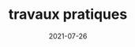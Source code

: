 ---
title: travaux pratiques
tag: Formation
categories: Evènements
coverImage: /img/articles/CLoud1.webp
date: 2021-07-26
heure: 08h 30
localisation: ""
---